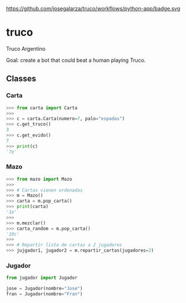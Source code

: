 https://github.com/josegalarza/truco/workflows/python-app/badge.svg

# truco
Truco Argentino

Goal: create a bot that could beat a human playing Truco.

## Classes

### Carta

```py
>>> from carta import Carta
>>>
>>> c = carta.Carta(numero=7, palo="espadas")
>>> c.get_truco()
3
>>> c.get_evido()
7
>>> print(c)
'7e'
```

### Mazo

```py
>>> from mazo import Mazo
>>>
>>> # Cartas vienen ordenadas
>>> m = Mazo()
>>> carta = m.pop_carta()
>>> print(carta)
'1e'
>>>
>>> m.mezclar()
>>> carta_random = m.pop_carta()
'10c'
>>> 
>>> # Repartir lista de cartas a 2 jugadores
>>> jujgador1, jugador2 = m.repartir_cartas(jugadores=2)
```


### Jugador

```py
from jugador import Jugador

jose = Jugador(nombre="Jose")
fran = Jugador(nombre="Fran")
```
